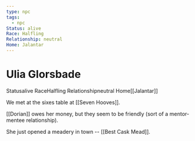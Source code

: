 ```yaml
---
type: npc
tags:
  - npc
Status: alive
Race: Halfling
Relationship: neutral
Home: Jalantar
---
```


# Ulia Glorsbade
<span class="dataview inline-field"><span class="inline-field-key">Status</span><span class="inline-field-value">alive</span></span>
<span class="dataview inline-field"><span class="inline-field-key">Race</span><span class="inline-field-value">Halfling</span></span>
<span class="dataview inline-field"><span class="inline-field-key">Relationship</span><span class="inline-field-value">neutral</span></span>
<span class="dataview inline-field"><span class="inline-field-key">Home</span><span class="inline-field-value">[[Jalantar]]</span></span>

We met at the sixes table at [[Seven Hooves]]. 

[[Dorian]] owes her money, but they seem to be friendly (sort of a mentor-mentee relationship).

She just opened a meadery in town -- [[Best Cask Mead]]. 